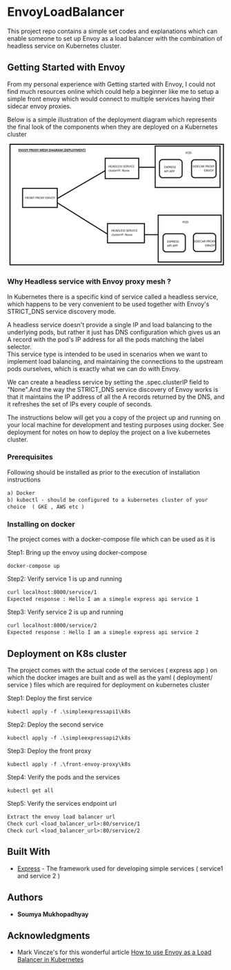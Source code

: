 # EnvoyLoadBalancer
This project repo contains a simple set codes and explanations which can enable someone to set up Envoy as a load balancer with the combination of headless service on Kubernetes cluster. 

## Getting Started with Envoy

From my personal experience with Getting started with Envoy, I could not find much resources online which could help a beginner like me to setup a simple front envoy which would connect to multiple services having their sidecar envoy proxies.

Below is a simple illustration of the deployment diagram which represents the final look of the components when they are deployed on a Kubernetes cluster

![Envoy proxy mesh diagram](envoyproxymeshdeploymentdiagram.png?raw=true "Deployment diagram")


### Why Headless service with Envoy proxy mesh ?
In Kubernetes there is a specific kind of service called a headless service, which happens to be very convenient to be used together with Envoy's STRICT_DNS service discovery mode.

A headless service doesn't provide a single IP and load balancing to the underlying pods, but rather it just has DNS configuration which gives us an A record with the pod's IP address for all the pods matching the label selector.  
This service type is intended to be used in scenarios when we want to implement load balancing, and maintaining the connections to the upstream pods ourselves, which is exactly what we can do with Envoy.

We can create a headless service by setting the .spec.clusterIP field to "None".And the way the STRICT_DNS service discovery of Envoy works is that it maintains the IP address of all the A records returned by the DNS, and it refreshes the set of IPs every couple of seconds.

The instructions below will get you a copy of the project up and running on your local machine for development and testing purposes using docker. See deployment for notes on how to deploy the project on a live kubernetes cluster.

### Prerequisites

Following should be installed as prior to the execution of installation instructions

```
a) Docker
b) kubectl - should be configured to a kubernetes cluster of your choice  ( GKE , AWS etc )
```

### Installing on docker

The project comes with a docker-compose file which can be used as it is

Step1: Bring up the envoy using docker-compose
```
docker-compose up  
```

Step2: Verify service 1 is up and running
```
curl localhost:8000/service/1
Expected response : Hello I am a simeple express api service 1
```

Step3: Verify service 2 is up and running
```
curl localhost:8000/service/2 
Expected response : Hello I am a simeple express api service 2
```


## Deployment on K8s cluster

The project comes with the actual code of the services ( express app ) on which the docker images are built
and as well as the yaml ( deployment/ service ) files which are required for deployment on kubernetes cluster

Step1: Deploy the first service
```
kubectl apply -f .\simpleexpressapi1\k8s
```

Step2: Deploy the second service
```
kubectl apply -f .\simpleexpressapi2\k8s
```

Step3: Deploy the front proxy
```
kubectl apply -f .\front-envoy-proxy\k8s
```

Step4: Verify the pods and the services
```
kubectl get all
```

Step5: Verify the services endpoint url
```
Extract the envoy load balancer url
Check curl <load_balancer_url>:80/service/1
Check curl <load_balancer_url>:80/service/2
```

## Built With

* [Express](https://expressjs.com/) - The framework used for developing simple services ( service1 and service 2 )

 

## Authors

* **Soumya Mukhopadhyay** 

## Acknowledgments

* Mark Vincze's for this wonderful article [How to use Envoy as a Load Balancer in Kubernetes](https://blog.markvincze.com/how-to-use-envoy-as-a-load-balancer-in-kubernetes/)

